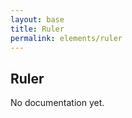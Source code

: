 ```yaml
---
layout: base
title: Ruler
permalink: elements/ruler
---
```


## Ruler

<p class="hint hint--error">No documentation yet.</p>